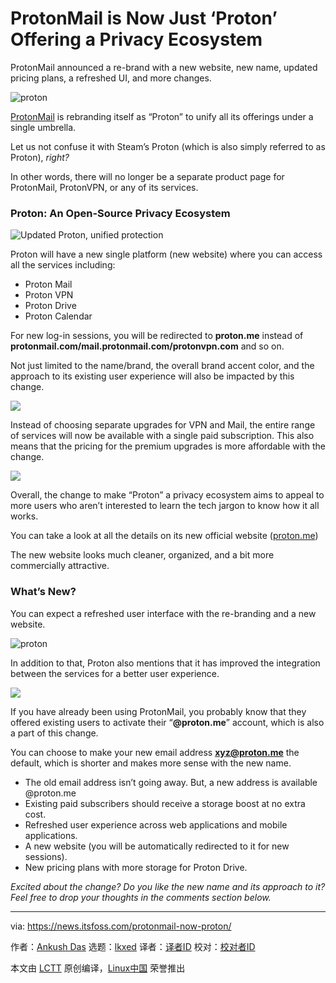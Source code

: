 [#]: subject: "ProtonMail is Now Just ‘Proton’ Offering a Privacy Ecosystem"
[#]: via: "https://news.itsfoss.com/protonmail-now-proton/"
[#]: author: "Ankush Das https://news.itsfoss.com/author/ankush/"
[#]: collector: "lkxed"
[#]: translator: "lkxed"
[#]: reviewer: " "
[#]: publisher: " "
[#]: url: " "

ProtonMail is Now Just ‘Proton’ Offering a Privacy Ecosystem
======
ProtonMail announced a re-brand with a new website, new name, updated pricing plans, a refreshed UI, and more changes.

![proton][1]

[ProtonMail][2] is rebranding itself as “Proton” to unify all its offerings under a single umbrella.

Let us not confuse it with Steam’s Proton (which is also simply referred to as Proton), *right?*

In other words, there will no longer be a separate product page for ProtonMail, ProtonVPN, or any of its services.

### Proton: An Open-Source Privacy Ecosystem

![Updated Proton, unified protection][3]

Proton will have a new single platform (new website) where you can access all the services including:

* Proton Mail
* Proton VPN
* Proton Drive
* Proton Calendar

For new log-in sessions, you will be redirected to **proton.me** instead of **protonmail.com/mail.protonmail.com/protonvpn.com** and so on.

Not just limited to the name/brand, the overall brand accent color, and the approach to its existing user experience will also be impacted by this change.

![][4]

Instead of choosing separate upgrades for VPN and Mail, the entire range of services will now be available with a single paid subscription. This also means that the pricing for the premium upgrades is more affordable with the change.

![][5]

Overall, the change to make “Proton” a privacy ecosystem aims to appeal to more users who aren’t interested to learn the tech jargon to know how it all works.

You can take a look at all the details on its new official website ([proton.me][6])

The new website looks much cleaner, organized, and a bit more commercially attractive.

### What’s New?

You can expect a refreshed user interface with the re-branding and a new website.

![proton][7]

In addition to that, Proton also mentions that it has improved the integration between the services for a better user experience.

![][8]

If you have already been using ProtonMail, you probably know that they offered existing users to activate their “**@proton.me**” account, which is also a part of this change.

You can choose to make your new email address **xyz@proton.me** the default, which is shorter and makes more sense with the new name.

* The old email address isn’t going away. But, a new address is available @proton.me
* Existing paid subscribers should receive a storage boost at no extra cost.
* Refreshed user experience across web applications and mobile applications.
* A new website (you will be automatically redirected to it for new sessions).
* New pricing plans with more storage for Proton Drive.

*Excited about the change? Do you like the new name and its approach to it? Feel free to drop your thoughts in the comments section below.*

--------------------------------------------------------------------------------

via: https://news.itsfoss.com/protonmail-now-proton/

作者：[Ankush Das][a]
选题：[lkxed][b]
译者：[译者ID](https://github.com/译者ID)
校对：[校对者ID](https://github.com/校对者ID)

本文由 [LCTT](https://github.com/LCTT/TranslateProject) 原创编译，[Linux中国](https://linux.cn/) 荣誉推出

[a]: https://news.itsfoss.com/author/ankush/
[b]: https://github.com/lkxed
[1]: https://news.itsfoss.com/wp-content/uploads/2022/05/proton-ft.jpg
[2]: https://itsfoss.com/recommends/protonmai
[3]: https://youtu.be/s5GNTQ63HJE
[4]: https://news.itsfoss.com/wp-content/uploads/2022/05/proton-ui-new-1024x447.jpg
[5]: https://news.itsfoss.com/wp-content/uploads/2022/05/proton-pricing-1024x494.jpg
[6]: https://proton.me/
[7]: https://news.itsfoss.com/wp-content/uploads/2022/05/Proton-me-website.png
[8]: https://news.itsfoss.com/wp-content/uploads/2022/05/Proton-Product.png
